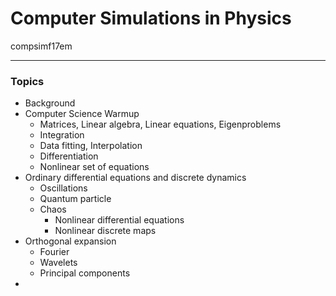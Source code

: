 # Computer Simulations in Physics 
compsimf17em

---

### Topics
- Background
- Computer Science Warmup
	- Matrices, Linear algebra, Linear equations, Eigenproblems
	- Integration
	- Data fitting, Interpolation
	- Differentiation
	- Nonlinear set of equations
- Ordinary differential equations and discrete dynamics
	- Oscillations
	- Quantum particle
	- Chaos
		- Nonlinear differential equations
		- Nonlinear discrete maps
- Orthogonal expansion
	- Fourier
	- Wavelets
	- Principal components
- 

